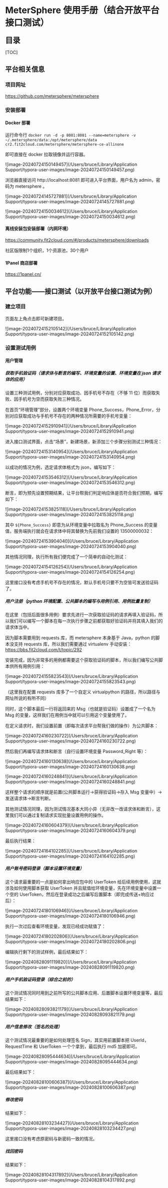 # MeterSphere 使用手册（结合开放平台接口测试）

**<font size=5>目录</font>**

[TOC]

<div style="page-break-after:always;"></div>

## 平台相关信息

### 项目网址

https://github.com/metersphere/metersphere

### 安装部署

#### Docker 部署

运行命令行 `docker run -d -p 8081:8081 --name=metersphere -v ~/.metersphere/data:/opt/metersphere/data cr2.fit2cloud.com/metersphere/metersphere-ce-allinone`

即可直接在 docker 拉取镜像并运行容器。

![image-20240724150149457](/Users/bruce/Library/Application Support/typora-user-images/image-20240724150149457.png)

浏览器直接访问 http://localhost:8081 即可进入平台界面，用户名为 admin，密码为 metersphere 。

![image-20240724145727881](/Users/bruce/Library/Application Support/typora-user-images/image-20240724145727881.png)

![image-20240724150034612](/Users/bruce/Library/Application Support/typora-user-images/image-20240724150034612.png)

#### 离线安装包安装部署（内网环境）

https://community.fit2cloud.com/#/products/metersphere/downloads

社区版限制1个组织，1个资源池，30个用户

#### 1Panel 商店部署

https://1panel.cn/

## 平台功能——接口测试（以开放平台接口测试为例）

### 建立项目

页面左上角点击即可新建项目。

![image-20240724152105142](/Users/bruce/Library/Application Support/typora-user-images/image-20240724152105142.png)

### 设置测试用例

#### 用户管理

##### 获取手机验证码（请求体与断言的编写、环境变量的设置、环境变量在 json 请求体的应用） 

设置三种测试用例，分别对应获取成功、因手机号不存在（不够 11 位）而获取失败、因手机号为空而获取失败三种情况。

在首页“环境管理”部分，设置两个环境变量 Phone_Success，Phone_Error，分别对应获取成功与手机号不存在的两种情况所需要的手机号变量：

![image-20240724152910941](/Users/bruce/Library/Application Support/typora-user-images/image-20240724152910941.png)

进入接口测试界面，点击“场景”，新建场景，新添加三个步骤分别测试三种情况：

![image-20240724153140954](/Users/bruce/Library/Application Support/typora-user-images/image-20240724153140954.png)

以成功的情况为例，选定请求体格式为 json，编写如下：

![image-20240724153546312](/Users/bruce/Library/Application Support/typora-user-images/image-20240724153546312.png)

断言，即为预先设置预期结果，让平台帮我们判定响应体是否符合我们预期，编写如下：

![image-20240724153825118](/Users/bruce/Library/Application Support/typora-user-images/image-20240724153825118.png)

其中 `${Phone_Success}` 即意为从环境变量中拉取名为 Phone_Success 的变量值，服务端执行就会在请求体中将其替换为先前我们设置的 13500000032：

![image-20240724153904040](/Users/bruce/Library/Application Support/typora-user-images/image-20240724153904040.png)

其他情况同理，执行所有我们便完成了一个简单的自动化测试：

![image-20240724154126254](/Users/bruce/Library/Application Support/typora-user-images/image-20240724154126254.png)

这里接口没有考虑手机号不存在的情况，默认手机号只要不为空皆可发送验证码了。

##### 用户注册（python 环境配置、公共脚本的编写与用例引用、用例批量复制）

在这里（包括后面很多用例）要求先进行一次获取验证码的请求再填入验证码，所以我们可以编写一个脚本在每一次执行步骤之前都获取好验证码并将其填入我们的请求体当中。

因为脚本需要用到 requests 库，而 metersphere 本身基于 Java，python 的脚本没支持 requests 库，所以我们需要通过 virtualenv 手动安装：https://bbs.fit2cloud.com/t/topic/292

安装完成，因为非常多的用例都需要这个获取验证码的脚本，所以我们编写公共脚本供所有用例引用：

![image-20240724155823543](/Users/bruce/Library/Application Support/typora-user-images/image-20240724155823543.png)

（这里我在配置 requests 库多了一个自定义 virtualpython 的路径，所以路径与网址所说的有所不同）

同时，这个脚本最后一行将返回来的 Msg（也就是验证码）设置成了一个名为 Msg 的变量，这样我们在用例当中就可以引用这个变量使用了。

在定义请求时，我们设置前置（即每次请求平台帮我们做的操作）为公共脚本：

![image-20240724160230722](/Users/bruce/Library/Application Support/typora-user-images/image-20240724160230722.png)

然后我们再编写请求体和断言（自行设置环境变量 Password_Right 等）：

![image-20240724160130638](/Users/bruce/Library/Application Support/typora-user-images/image-20240724160130638.png)

![image-20240724160248841](/Users/bruce/Library/Application Support/typora-user-images/image-20240724160248841.png)

这样整个请求的顺序就是前置(公共脚本运行->获得验证码->存入 Msg 变量中）->发送请求体->断言判断。

其他测试情况同理，因为测试情况基本大同小异（无非改一改请求体和断言），这里我们可以通过复制请求实现批量设置用例的操作。

![image-20240724160604379](/Users/bruce/Library/Application Support/typora-user-images/image-20240724160604379.png)

最后执行结果：

![image-20240724164102285](/Users/bruce/Library/Application Support/typora-user-images/image-20240724164102285.png)

##### 用户账号密码登录（脚本设置环境变量）

这个请求最重要的一点是如何拿出响应包中的 UserToken 给后续用例使用，这就涉及如何使用脚本获取 UserToken 并且赋值给环境变量，先在环境变量中设置一个空的 UserToken，然后在登录成功之后编写后置脚本（即完成传送+响应过后）：

![image-20240724180106946](/Users/bruce/Library/Application Support/typora-user-images/image-20240724180106946.png)

执行一次过后查看环境变量，发现已经成功赋值了：

![image-20240724180202806](/Users/bruce/Library/Application Support/typora-user-images/image-20240724180202806.png)

编辑执行剩下的测试样例，最后结果如下：

![image-20240828091119820](/Users/bruce/Library/Application Support/typora-user-images/image-20240828091119820.png)

##### 用户手机验证码登录（综合之前的）

这个测试情况同时用到之前所写的公共脚本应用、后置脚本设置环境变量等，最后结果如下：

![image-20240828093821179](/Users/bruce/Library/Application Support/typora-user-images/image-20240828093821179.png)

##### 用户信息修改（签名的处理）

这个测试情况最重要的是如何处理签名 Sign，其实用前置脚本把 UserId，RequestTime 和 UserToken 一个个拿到，最后执行 md5 加密即可。

![image-20240828095444634](/Users/bruce/Library/Application Support/typora-user-images/image-20240828095444634.png)

最后结果如下：

![image-20240828100606387](/Users/bruce/Library/Application Support/typora-user-images/image-20240828100606387.png)

##### 修改密码

结果如下：

![image-20240828103234427](/Users/bruce/Library/Application Support/typora-user-images/image-20240828103234427.png)

这里接口没有考虑原密码与新密码一致的情况。

##### 找回密码

结果如下：

![image-20240828104317892](/Users/bruce/Library/Application Support/typora-user-images/image-20240828104317892.png)